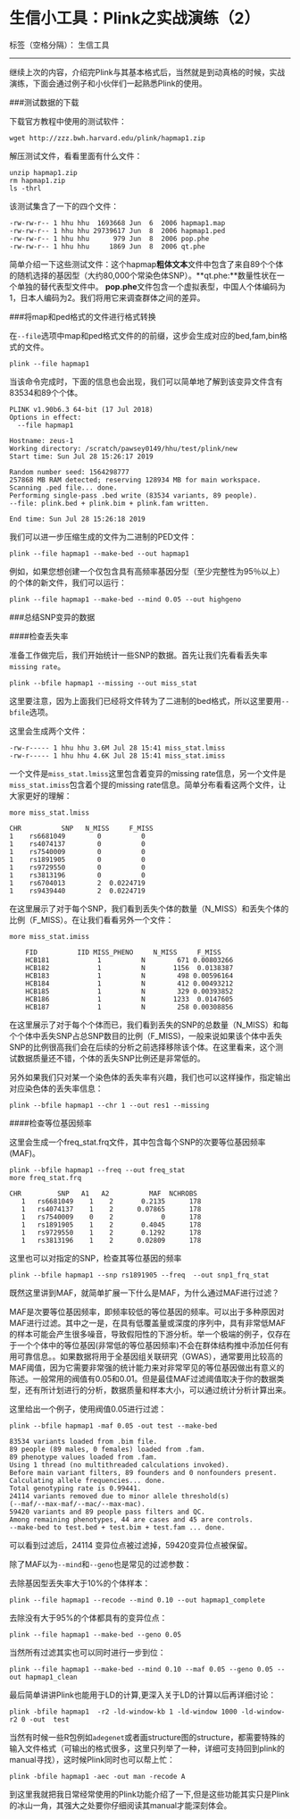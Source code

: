 # 生信小工具：Plink之实战演练（2）

标签（空格分隔）： 生信工具

---

继续上次的内容，介绍完Plink与其基本格式后，当然就是到动真格的时候，实战演练，下面会通过例子和小伙伴们一起熟悉Plink的使用。

###测试数据的下载

下载官方教程中使用的测试软件：

```
wget http://zzz.bwh.harvard.edu/plink/hapmap1.zip
```

解压测试文件，看看里面有什么文件：

```
unzip hapmap1.zip
rm hapmap1.zip
ls -thrl
```
该测试集含了一下的四个文件：
```
-rw-rw-r-- 1 hhu hhu  1693668 Jun  6  2006 hapmap1.map
-rw-rw-r-- 1 hhu hhu 29739617 Jun  8  2006 hapmap1.ped
-rw-rw-r-- 1 hhu hhu      979 Jun  8  2006 pop.phe
-rw-rw-r-- 1 hhu hhu     1869 Jun  8  2006 qt.phe
```

简单介绍一下这些测试文件：这个hapmap**粗体文本**文件中包含了来自89个个体的随机选择的基因型（大约80,000个常染色体SNP）。**qt.phe:**数量性状在一个单独的替代表型文件中。 **pop.phe**文件包含一个虚拟表型，中国人个体编码为1，日本人编码为2。我们将用它来调查群体之间的差异。

###将map和ped格式的文件进行格式转换

在`--file`选项中map和ped格式文件的的前缀，这步会生成对应的bed,fam,bin格式的文件。
```
plink --file hapmap1
```
当该命令完成时，下面的信息也会出现，我们可以简单地了解到该变异文件含有83534和89个个体。
```
PLINK v1.90b6.3 64-bit (17 Jul 2018)
Options in effect:
  --file hapmap1

Hostname: zeus-1
Working directory: /scratch/pawsey0149/hhu/test/plink/new
Start time: Sun Jul 28 15:26:17 2019

Random number seed: 1564298777
257868 MB RAM detected; reserving 128934 MB for main workspace.
Scanning .ped file... done.
Performing single-pass .bed write (83534 variants, 89 people).
--file: plink.bed + plink.bim + plink.fam written.

End time: Sun Jul 28 15:26:18 2019
```
我们可以进一步压缩生成的文件为二进制的PED文件：

```
plink --file hapmap1 --make-bed --out hapmap1
```


例如，如果您想创建一个仅包含具有高频率基因分型（至少完整性为95％以上）的个体的新文件，我们可以运行：

```
plink --file hapmap1 --make-bed --mind 0.05 --out highgeno
```

###总结SNP变异的数据

####检查丢失率


准备工作做完后，我们开始统计一些SNP的数据。首先让我们先看看丢失率`missing rate`。

```
plink --bfile hapmap1 --missing --out miss_stat
```
这里要注意，因为上面我们已经将文件转为了二进制的bed格式，所以这里要用`--bfile`选项。

这里会生成两个文件：
```
-rw-r----- 1 hhu hhu 3.6M Jul 28 15:41 miss_stat.lmiss
-rw-r----- 1 hhu hhu 4.6K Jul 28 15:41 miss_stat.imiss
```

一个文件是`miss_stat.lmiss`这里包含着变异的missing rate信息，另一个文件是`miss_stat.imiss`包含着个提的missing rate信息。简单分布看看这两个文件，让大家更好的理解：

```
more miss_stat.lmiss

CHR          SNP   N_MISS     F_MISS
1    rs6681049        0          0
1    rs4074137        0          0
1    rs7540009        0          0
1    rs1891905        0          0
1    rs9729550        0          0
1    rs3813196        0          0
1    rs6704013        2  0.0224719
1    rs9439440        2  0.0224719
```

在这里展示了对于每个SNP，我们看到丢失个体的数量（N_MISS）和丢失个体的比例（F_MISS）。在让我们看看另外一个文件：

```
more miss_stat.imiss

    FID          IID MISS_PHENO     N_MISS     F_MISS
    HCB181            1          N        671 0.00803266
    HCB182            1          N       1156  0.0138387
    HCB183            1          N        498 0.00596164
    HCB184            1          N        412 0.00493212
    HCB185            1          N        329 0.00393852
    HCB186            1          N       1233  0.0147605
    HCB187            1          N        258 0.00308856

```

在这里展示了对于每个个体而已，我们看到丢失的SNP的总数量（N_MISS）和每个个体中丢失SNP占总SNP数目的比例（F_MISS)，一般来说如果该个体中丢失SNP的比例很高我们会在后续的分析之前选择移除该个体。在这里看来，这个测试数据质量还不错，个体的丢失SNP比例还是非常低的。

另外如果我们只对某一个染色体的丢失率有兴趣，我们也可以这样操作，指定输出对应染色体的丢失率信息：

```
plink --bfile hapmap1 --chr 1 --out res1 --missing
```


####检查等位基因频率

这里会生成一个freq_stat.frq文件，其中包含每个SNP的次要等位基因频率(MAF)。
```
plink --bfile hapmap1 --freq --out freq_stat
more freq_stat.frq

CHR         SNP   A1   A2          MAF  NCHROBS
   1   rs6681049    1    2       0.2135      178
   1   rs4074137    1    2      0.07865      178
   1   rs7540009    0    2            0      178
   1   rs1891905    1    2       0.4045      178
   1   rs9729550    1    2       0.1292      178
   1   rs3813196    1    2      0.02809      178
```

这里也可以对指定的SNP，检查其等位基因的频率

```
plink --bfile hapmap1 --snp rs1891905 --freq  --out snp1_frq_stat
```
既然这里讲到MAF，就简单扩展一下什么是MAF，为什么通过MAF进行过滤？

MAF是次要等位基因频率，即频率较低的等位基因的频率。可以出于多种原因对MAF进行过滤。其中之一是，在具有低覆盖量或深度的序列中，具有非常低MAF的样本可能会产生很多噪音，导致假阳性的下游分析。举一个极端的例子，仅存在于一个个体中的等位基因(非常低的等位基因频率)不会在群体结构推中添加任何有用可靠信息。。如果数据将用于全基因组关联研究（GWAS），通常要用比较高的MAF阈值，因为它需要非常强的统计能力来对非常罕见的等位基因做出有意义的陈述。一般常用的阀值有0.05和0.01。但是最佳MAF过滤阈值取决于你的数据类型，还有所计划进行的分析，数据质量和样本大小，可以通过统计分析计算出来。

这里给出一个例子，使用阀值0.05进行过滤：
```
plink --bfile hapmap1 -maf 0.05 -out test --make-bed

83534 variants loaded from .bim file.
89 people (89 males, 0 females) loaded from .fam.
89 phenotype values loaded from .fam.
Using 1 thread (no multithreaded calculations invoked).
Before main variant filters, 89 founders and 0 nonfounders present.
Calculating allele frequencies... done.
Total genotyping rate is 0.99441.
24114 variants removed due to minor allele threshold(s)
(--maf/--max-maf/--mac/--max-mac).
59420 variants and 89 people pass filters and QC.
Among remaining phenotypes, 44 are cases and 45 are controls.
--make-bed to test.bed + test.bim + test.fam ... done.
```
可以看到过滤后，24114 变异位点被过滤掉，59420变异位点被保留。

除了MAF以为`--mind`和`--geno`也是常见的过滤参数：

去除基因型丢失率大于10%的个体样本：
```
plink --file hapmap1 --recode --mind 0.10 --out hapmap1_complete
```
去除没有大于95%的个体都具有的变异位点：

```
plink --file hapmap1 --make-bed --geno 0.05
```

当然所有过滤其实也可以同时进行一步到位：

```
plink --file hapmap1 --make-bed --mind 0.10 --maf 0.05 --geno 0.05 --out hapmap1_clean
```

最后简单讲讲Plink也能用于LD的计算,更深入关于LD的计算以后再详细讨论：

```
plink -bfile hapmap1  -r2 -ld-window-kb 1 -ld-window 1000 -ld-window-r2 0 -out  test
```
当然有时候一些R包例如`adegenet`或者画structure图的structure，都需要特殊的输入文件格式（可输出的格式很多，这里只列举了一种，详细可支持回到plink的manual寻找），这时候Plink同时也可以帮上忙：

```
plink -bfile hapmap1 -aec -out man -recode A
```

到这里我就把我日常经常使用的Plink功能介绍了一下,但是这些功能其实只是Plink的冰山一角，其强大之处要你仔细阅读其manual才能深刻体会。

